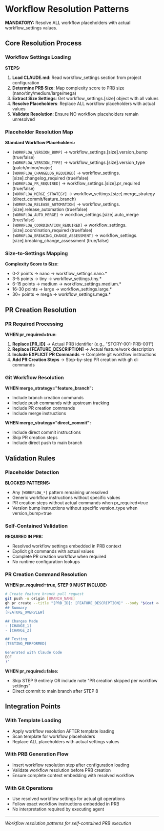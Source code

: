 # Workflow Resolution Patterns

**MANDATORY:** Resolve ALL workflow placeholders with actual workflow_settings values.

## Core Resolution Process

### Workflow Settings Loading
**STEPS:**
1. **Load CLAUDE.md**: Read workflow_settings section from project configuration
2. **Determine PRB Size**: Map complexity score to PRB size (nano/tiny/medium/large/mega)
3. **Extract Size Settings**: Get workflow_settings.[size] object with all values
4. **Resolve Placeholders**: Replace ALL workflow placeholders with actual values
5. **Validate Resolution**: Ensure NO workflow placeholders remain unresolved

### Placeholder Resolution Map

**Standard Workflow Placeholders:**
- `[WORKFLOW_VERSION_BUMP]` → workflow_settings.[size].version_bump (true/false)
- `[WORKFLOW_VERSION_TYPE]` → workflow_settings.[size].version_type (patch/minor/major)
- `[WORKFLOW_CHANGELOG_REQUIRED]` → workflow_settings.[size].changelog_required (true/false)
- `[WORKFLOW_PR_REQUIRED]` → workflow_settings.[size].pr_required (true/false)
- `[WORKFLOW_MERGE_STRATEGY]` → workflow_settings.[size].merge_strategy (direct_commit/feature_branch)
- `[WORKFLOW_RELEASE_AUTOMATION]` → workflow_settings.[size].release_automation (true/false)
- `[WORKFLOW_AUTO_MERGE]` → workflow_settings.[size].auto_merge (true/false)
- `[WORKFLOW_COORDINATION_REQUIRED]` → workflow_settings.[size].coordination_required (true/false)
- `[WORKFLOW_BREAKING_CHANGE_ASSESSMENT]` → workflow_settings.[size].breaking_change_assessment (true/false)

### Size-to-Settings Mapping

**Complexity Score to Size:**
- 0-2 points → nano → workflow_settings.nano.*
- 3-5 points → tiny → workflow_settings.tiny.*
- 6-15 points → medium → workflow_settings.medium.*
- 16-30 points → large → workflow_settings.large.*
- 30+ points → mega → workflow_settings.mega.*

## PR Creation Resolution

### PR Required Processing
**WHEN pr_required=true:**
1. **Replace [PR_ID]** → Actual PRB identifier (e.g., "STORY-001-PRB-001")
2. **Replace [FEATURE_DESCRIPTION]** → Actual feature/work description
3. **Include EXPLICIT PR Commands** → Complete git workflow instructions
4. **Add PR Creation Steps** → Step-by-step PR creation with gh cli commands

### Git Workflow Resolution
**WHEN merge_strategy="feature_branch":**
- Include branch creation commands
- Include push commands with upstream tracking
- Include PR creation commands
- Include merge instructions

**WHEN merge_strategy="direct_commit":**
- Include direct commit instructions
- Skip PR creation steps
- Include direct push to main branch

## Validation Rules

### Placeholder Detection
**BLOCKED PATTERNS:**
- Any `[WORKFLOW_*]` pattern remaining unresolved
- Generic workflow instructions without specific values
- PR creation steps without actual commands when pr_required=true
- Version bump instructions without specific version_type when version_bump=true

### Self-Contained Validation
**REQUIRED IN PRB:**
- Resolved workflow settings embedded in PRB context
- Explicit git commands with actual values
- Complete PR creation workflow when required
- No runtime configuration lookups

### PR Creation Command Resolution
**WHEN pr_required=true, STEP 9 MUST INCLUDE:**
```bash
# Create feature branch pull request
git push -u origin [BRANCH_NAME]
gh pr create --title "[PRB_ID]: [FEATURE_DESCRIPTION]" --body "$(cat <<'EOF'
## Summary
[FEATURE_OVERVIEW]

## Changes Made
- [CHANGE_1]
- [CHANGE_2]

## Testing
[TESTING_PERFORMED]

Generated with Claude Code
EOF
)"
```

**WHEN pr_required=false:**
- Skip STEP 9 entirely OR include note "PR creation skipped per workflow settings"
- Direct commit to main branch after STEP 8

## Integration Points

### With Template Loading
- Apply workflow resolution AFTER template loading
- Scan template for workflow placeholders
- Replace ALL placeholders with actual settings values

### With PRB Generation Flow
- Insert workflow resolution step after configuration loading
- Validate workflow resolution before PRB creation
- Ensure complete context embedding with resolved workflow

### With Git Operations
- Use resolved workflow settings for actual git operations
- Follow exact workflow instructions embedded in PRB
- No interpretation required by executing agent

---
*Workflow resolution patterns for self-contained PRB execution*